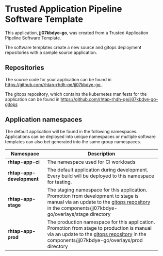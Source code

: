 # Trusted Application Pipeline Software Template

This application, **jj07kbdye-go**, was created from a Trusted Application Pipeline Software Template.

The software templates create a new source and gitops deployment repositories with a sample source application. 

## Repositories

The source code for your application can be found in [https://github.com/rhtap-rhdh-qe/jj07kbdye-go ](https://github.com/rhtap-rhdh-qe/jj07kbdye-go ).
 
The gitops repository, which contains the kubernetes manifests for the application can be found in 
[https://github.com/rhtap-rhdh-qe/jj07kbdye-go-gitops ](https://github.com/rhtap-rhdh-qe/jj07kbdye-go-gitops ) 

## Application namespaces 

The default application will be found in the following namespaces. Applications can be deployed into unique namespaces or multiple software templates can also bet generated into the same group namespaces.  

|  Namespace   |  Description   |  
| -------- | -------- |
| **rhtap-app-ci** | The namespace used for CI workloads |
| **rhtap-app-development** | The default application during development. Every build will be deployed to this namespace for testing. |
| **rhtap-app-stage** | The staging namespace for this application. Promotion from development to stage is manual via an update to the [gitops repository](https://github.com/rhtap-rhdh-qe/jj07kbdye-go-gitops ) in the components/jj07kbdye-go/overlays/stage directory |
| **rhtap-app-prod** | The production namespace for this application. Promotion from stage to production is manual via an update to the [gitops repository](https://github.com/rhtap-rhdh-qe/jj07kbdye-go-gitops ) in the components/jj07kbdye-go/overlays/prod directory |